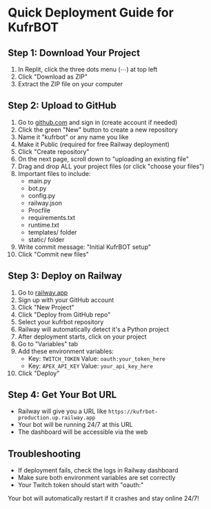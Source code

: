 # Quick Deployment Guide for KufrBOT

## Step 1: Download Your Project
1. In Replit, click the three dots menu (⋯) at top left
2. Click "Download as ZIP"
3. Extract the ZIP file on your computer

## Step 2: Upload to GitHub
1. Go to [github.com](https://github.com) and sign in (create account if needed)
2. Click the green "New" button to create a new repository
3. Name it "kufrbot" or any name you like
4. Make it Public (required for free Railway deployment)
5. Click "Create repository"
6. On the next page, scroll down to "uploading an existing file"
7. Drag and drop ALL your project files (or click "choose your files")
8. Important files to include:
   - main.py
   - bot.py
   - config.py
   - railway.json
   - Procfile
   - requirements.txt
   - runtime.txt
   - templates/ folder
   - static/ folder
9. Write commit message: "Initial KufrBOT setup"
10. Click "Commit new files"

## Step 3: Deploy on Railway
1. Go to [railway.app](https://railway.app)
2. Sign up with your GitHub account
3. Click "New Project"
4. Click "Deploy from GitHub repo"
5. Select your kufrbot repository
6. Railway will automatically detect it's a Python project
7. After deployment starts, click on your project
8. Go to "Variables" tab
9. Add these environment variables:
   - Key: `TWITCH_TOKEN` Value: `oauth:your_token_here`
   - Key: `APEX_API_KEY` Value: `your_api_key_here`
10. Click "Deploy" 

## Step 4: Get Your Bot URL
- Railway will give you a URL like `https://kufrbot-production.up.railway.app`
- Your bot will be running 24/7 at this URL
- The dashboard will be accessible via the web

## Troubleshooting
- If deployment fails, check the logs in Railway dashboard
- Make sure both environment variables are set correctly
- Your Twitch token should start with "oauth:"

Your bot will automatically restart if it crashes and stay online 24/7!